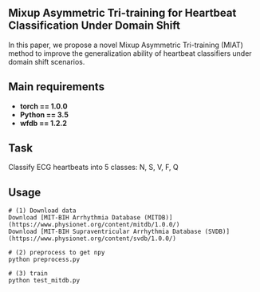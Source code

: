 ## Mixup Asymmetric Tri-training for Heartbeat Classification Under Domain Shift <br>
In this paper, we propose a novel Mixup Asymmetric Tri-training (MIAT) method to improve the generalization ability of heartbeat classifiers
under domain shift scenarios.

## Main requirements

  * **torch == 1.0.0**
  * **Python == 3.5**
  * **wfdb == 1.2.2**

## Task

Classify ECG heartbeats into 5 classes: N, S, V, F, Q


## Usage
```
# (1) Download data
Download [MIT-BIH Arrhythmia Database (MITDB)](https://www.physionet.org/content/mitdb/1.0.0/)
Download [MIT-BIH Supraventricular Arrhythmia Database (SVDB)](https://www.physionet.org/content/svdb/1.0.0/)

# (2) preprocess to get npy
python preprocess.py

# (3) train
python test_mitdb.py

```

